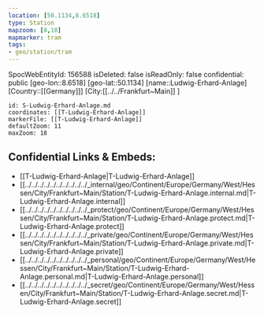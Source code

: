 ```yaml
---
location: [50.1134,8.6518]
type: Station 
mapzoom: [8,18] 
mapmarker: tram 
tags:
- geo/station/tram
---
```

SpocWebEntityId: 156588
isDeleted: false
isReadOnly: false
confidential: public
[geo-lon::8.6518]
[geo-lat::50.1134]
[name::Ludwig-Erhard-Anlage]
[Country::[[Germany]]]
[City:[[../../Frankfurt~Main]] ]


```leaflet
id: S-Ludwig-Erhard-Anlage.md
coordinates: [[T-Ludwig-Erhard-Anlage]]
markerFile: [[T-Ludwig-Erhard-Anlage]]
defaultZoom: 11 
maxZoom: 18
```


## Confidential Links & Embeds: 
- [[T-Ludwig-Erhard-Anlage|T-Ludwig-Erhard-Anlage]] 
- [[../../../../../../../../../../_internal/geo/Continent/Europe/Germany/West/Hessen/City/Frankfurt~Main/Station/T-Ludwig-Erhard-Anlage.internal.md|T-Ludwig-Erhard-Anlage.internal]] 
- [[../../../../../../../../../../_protect/geo/Continent/Europe/Germany/West/Hessen/City/Frankfurt~Main/Station/T-Ludwig-Erhard-Anlage.protect.md|T-Ludwig-Erhard-Anlage.protect]] 
- [[../../../../../../../../../../_private/geo/Continent/Europe/Germany/West/Hessen/City/Frankfurt~Main/Station/T-Ludwig-Erhard-Anlage.private.md|T-Ludwig-Erhard-Anlage.private]] 
- [[../../../../../../../../../../_personal/geo/Continent/Europe/Germany/West/Hessen/City/Frankfurt~Main/Station/T-Ludwig-Erhard-Anlage.personal.md|T-Ludwig-Erhard-Anlage.personal]] 
- [[../../../../../../../../../../_secret/geo/Continent/Europe/Germany/West/Hessen/City/Frankfurt~Main/Station/T-Ludwig-Erhard-Anlage.secret.md|T-Ludwig-Erhard-Anlage.secret]] 
